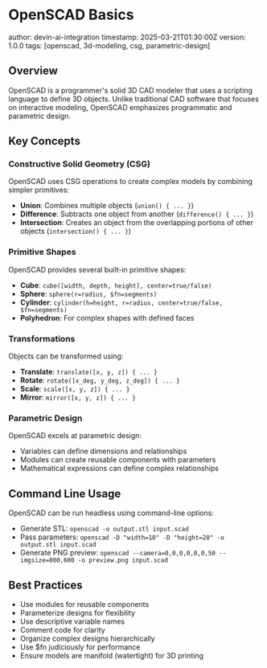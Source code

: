 # OpenSCAD Basics

<metadata>
  author: devin-ai-integration
  timestamp: 2025-03-21T01:30:00Z
  version: 1.0.0
  tags: [openscad, 3d-modeling, csg, parametric-design]
</metadata>

## Overview

OpenSCAD is a programmer's solid 3D CAD modeler that uses a scripting language to define 3D objects. Unlike traditional CAD software that focuses on interactive modeling, OpenSCAD emphasizes programmatic and parametric design.

## Key Concepts

### Constructive Solid Geometry (CSG)

OpenSCAD uses CSG operations to create complex models by combining simpler primitives:

- **Union**: Combines multiple objects (`union() { ... }`)
- **Difference**: Subtracts one object from another (`difference() { ... }`)
- **Intersection**: Creates an object from the overlapping portions of other objects (`intersection() { ... }`)

### Primitive Shapes

OpenSCAD provides several built-in primitive shapes:

- **Cube**: `cube([width, depth, height], center=true/false)`
- **Sphere**: `sphere(r=radius, $fn=segments)`
- **Cylinder**: `cylinder(h=height, r=radius, center=true/false, $fn=segments)`
- **Polyhedron**: For complex shapes with defined faces

### Transformations

Objects can be transformed using:

- **Translate**: `translate([x, y, z]) { ... }`
- **Rotate**: `rotate([x_deg, y_deg, z_deg]) { ... }`
- **Scale**: `scale([x, y, z]) { ... }`
- **Mirror**: `mirror([x, y, z]) { ... }`

### Parametric Design

OpenSCAD excels at parametric design:

- Variables can define dimensions and relationships
- Modules can create reusable components with parameters
- Mathematical expressions can define complex relationships

## Command Line Usage

OpenSCAD can be run headless using command-line options:

- Generate STL: `openscad -o output.stl input.scad`
- Pass parameters: `openscad -D "width=10" -D "height=20" -o output.stl input.scad`
- Generate PNG preview: `openscad --camera=0,0,0,0,0,0,50 --imgsize=800,600 -o preview.png input.scad`

## Best Practices

- Use modules for reusable components
- Parameterize designs for flexibility
- Use descriptive variable names
- Comment code for clarity
- Organize complex designs hierarchically
- Use $fn judiciously for performance
- Ensure models are manifold (watertight) for 3D printing
